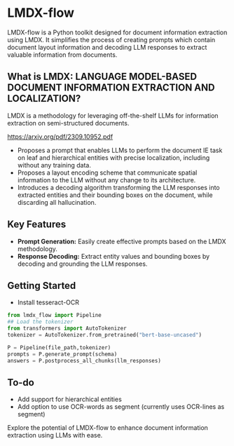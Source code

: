 # LMDX-flow

LMDX-flow is a Python toolkit designed for document information extraction using LMDX. 
It simplifies the process of creating prompts which contain document layout information and decoding LLM responses to extract valuable information from documents.

## What is LMDX: LANGUAGE MODEL-BASED DOCUMENT INFORMATION EXTRACTION AND LOCALIZATION?

LMDX is a methodology for leveraging off-the-shelf LLMs for information extraction on
semi-structured documents. 

https://arxiv.org/pdf/2309.10952.pdf

- Proposes a prompt that enables LLMs to perform the document IE task on leaf and
hierarchical entities with precise localization, including without any training data.
- Proposes a layout encoding scheme that communicate spatial information to the
LLM without any change to its architecture.
- Introduces a decoding algorithm transforming the LLM responses into extracted entities
and their bounding boxes on the document, while discarding all hallucination.


## Key Features

- **Prompt Generation:** Easily create effective prompts based on the LMDX methodology.
- **Response Decoding:** Extract entity values and bounding boxes by decoding and grounding the LLM responses.

## Getting Started

- Install tesseract-OCR

```python
from lmdx_flow import Pipeline
## Load the tokenizer
from transformers import AutoTokenizer
tokenizer = AutoTokenizer.from_pretrained("bert-base-uncased")

P = Pipeline(file_path,tokenizer)
prompts = P.generate_prompt(schema)
answers = P.postprocess_all_chunks(llm_responses)
```

## To-do

- Add support for hierarchical entities
- Add option to use OCR-words as segment (currently uses OCR-lines as segment)


Explore the potential of LMDX-flow to enhance document information extraction using LLMs with ease.

